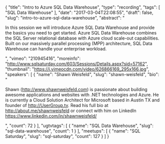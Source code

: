 {
  "title": "Intro to Azure SQL Data Warehouse",
  "type": "recording",
  "tags": [
    "SQL Data Warehouse"
  ],
  "date": "2017-03-04T22:08:55",
  "draft": false,
  "slug": "intro-to-azure-sql-data-warehouse",
  "abstract": "<p>In this session we will introduce Azure SQL Data Warehouse and provide the basics you need to get started. Azure SQL Data Warehouse combines the SQL Server relational database with Azure cloud scale-out capabilities. Built on our massively parallel processing (MPP) architecture, SQL Data Warehouse can handle your enterprise workload.</p>",
  "vimeo": "210945416",
  "moreinfo": "http://www.sqlsaturday.com/603/Sessions/Details.aspx?sid=57162",
  "thumbnail": "https://i.vimeocdn.com/video/626866169_295x166.jpg",
  "speakers": [
    {
      "name": "Shawn Weisfeld",
      "slug": "shawn-weisfeld",
      "bio": "<p>Shawn (http://www.shawnweisfeld.com) is passionate about building awesome applications and websites with .NET technologies and Azure. He is currently a Cloud Solution Architect for Microsoft based in Austin TX and founder of http://UserGroup.tv. Read his full bio at http://about.me/shawnweisfeld or connect with him on LinkedIn https://www.linkedin.com/in/shawnweisfeld/</p>",
      "count": 72
    }
  ],
  "ugtvtags": [
    {
      "name": "SQL Data Warehouse",
      "slug": "sql-data-warehouse",
      "count": 1
    }
  ],
  "meetups": [
    {
      "name": "SQL Saturday",
      "slug": "sql-saturday",
      "count": 127
    }
  ]
}